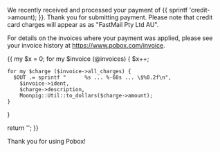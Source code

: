 
We recently received and processed your payment of {{ sprintf
'$%0.2f', Moonpig::Util::to_dollars($credit->amount); }}.  Thank you
for submitting payment. Please note that credit card charges will appear as
as "FastMail Pty Ltd AU".

For details on the invoices where your payment was applied, please see
your invoice history at <https://www.pobox.com/invoice>.

{{
  my $x = 0;
  for my $invoice (@invoices) {
    $x++;

    for my $charge ($invoice->all_charges) {
      $OUT .= sprintf "      %s ... %-60s ... \$%0.2f\n",
        $invoice->ident,
        $charge->description,
        Moonpig::Util::to_dollars($charge->amount);
    }
  }

  return '';
}}

Thank you for using Pobox!
